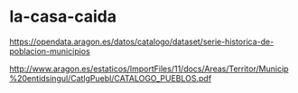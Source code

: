 # la-casa-caida



https://opendata.aragon.es/datos/catalogo/dataset/serie-historica-de-poblacion-municipios

http://www.aragon.es/estaticos/ImportFiles/11/docs/Areas/Territor/Municip%20entidsingul/CatlgPuebl/CATALOGO_PUEBLOS.pdf
